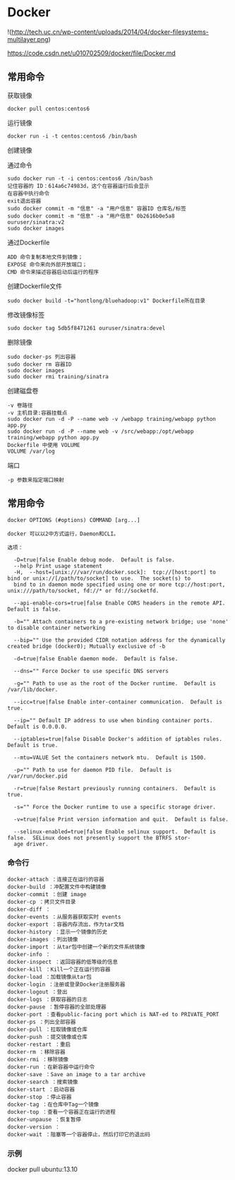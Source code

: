 # Docker

!(http://tech.uc.cn/wp-content/uploads/2014/04/docker-filesystems-multilayer.png)

<https://code.csdn.net/u010702509/docker/file/Docker.md>

## 常用命令

获取镜像

	docker pull centos:centos6

运行镜像

	docker run -i -t centos:centos6 /bin/bash 
	
创建镜像

通过命令

	sudo docker run -t -i centos:centos6 /bin/bash
	记住容器的 ID：614a6c74983d，这个在容器运行后会显示
    在容器中执行命令
    exit退出容器
	sudo docker commit -m "信息" -a "用户信息" 容器ID 仓库名/标签
	sudo docker commit -m "信息" -a "用户信息" 0b2616b0e5a8 ouruser/sinatra:v2
	sudo docker images

通过Dockerfile

	ADD 命令复制本地文件到镜像；
	EXPOSE 命令来向外部开放端口；
	CMD 命令来描述容器启动后运行的程序

	

创建Dockerfile文件

	sudo docker build -t="hontlong/bluehadoop:v1" Dockerfile所在目录

修改镜像标签

	sudo docker tag 5db5f8471261 ouruser/sinatra:devel

删除镜像

	sudo docker-ps 列出容器
	sudo docker rm 容器ID
    sudo docker images
	sudo docker rmi training/sinatra

创建磁盘卷

	-v 卷路径
	-v 主机目录:容器挂载点
	sudo docker run -d -P --name web -v /webapp training/webapp python app.py
	sudo docker run -d -P --name web -v /src/webapp:/opt/webapp training/webapp python app.py
	Dockerfile 中使用 VOLUME
	VOLUME /var/log

端口

	-p 参数来指定端口映射

## 常用命令

    docker OPTIONS (#options) COMMAND [arg...]

    docker 可以以2中方式运行，Daemon和CLI。

    选项：

      -D=true|false Enable debug mode.  Default is false.
      --help Print usage statement
      -H,  --host=[unix:///var/run/docker.sock]:  tcp://[host:port] to bind or unix://[/path/to/socket] to use.  The socket(s) to
      bind to in daemon mode specified using one or more tcp://host:port, unix:///path/to/socket, fd://* or fd://socketfd.

      --api-enable-cors=true|false Enable CORS headers in the remote API.  Default is false.

      -b="" Attach containers to a pre-existing network bridge; use 'none' to disable container networking

      --bip="" Use the provided CIDR notation address for the dynamically created bridge (docker0); Mutually exclusive of -b

      -d=true|false Enable daemon mode.  Default is false.

      --dns="" Force Docker to use specific DNS servers

      -g="" Path to use as the root of the Docker runtime.  Default is /var/lib/docker.

      --icc=true|false Enable inter-container communication.  Default is true.

      --ip="" Default IP address to use when binding container ports.  Default is 0.0.0.0.

      --iptables=true|false Disable Docker's addition of iptables rules.  Default is true.

      --mtu=VALUE Set the containers network mtu.  Default is 1500.

      -p="" Path to use for daemon PID file.  Default is /var/run/docker.pid

      -r=true|false Restart previously running containers.  Default is true.

      -s="" Force the Docker runtime to use a specific storage driver.

      -v=true|false Print version information and quit.  Default is false.

      --selinux-enabled=true|false Enable selinux support.  Default is false.  SELinux does not presently support the BTRFS stor‐
      age driver.

### 命令行

    docker-attach ：连接正在运行的容器
    docker-build ：冲配置文件中构建镜像
    docker-commit ：创建 image
    docker-cp ：拷贝文件目录
    docker-diff ：
    docker-events ：从服务器获取实时 events
    docker-export ：容器内存流出，作为tar文档
    docker-history ：显示一个镜像的历史
    docker-images ：列出镜像
    docker-import ：从tar包中创建一个新的文件系统镜像
    docker-info ：
    docker-inspect ：返回容器的低等级的信息
    docker-kill ：Kill一个正在运行的容器
    docker-load ：加载镜像从tar包
    docker-login ：注册或登录Docker注册服务器
    docker-logout ：登出
    docker-logs ：获取容器的日志
    docker-pause ：暂停容器的全部处理器
    docker-port ：查看public-facing port which is NAT-ed to PRIVATE_PORT
    docker-ps ：列出全部容器
    docker-pull ：拉取镜像或仓库
    docker-push ：提交镜像或仓库
    docker-restart ：重启
    docker-rm ：移除容器
    docker-rmi ：移除镜像
    docker-run ：在新容器中运行命令
    docker-save ：Save an image to a tar archive
    docker-search ：搜索镜像
    docker-start ：启动容器
    docker-stop ：停止容器
    docker-tag ：在仓库中Tag一个镜像
    docker-top ：查看一个容器正在运行的进程
    docker-unpause ：恢复暂停
    docker-version ：
    docker-wait ：阻塞等一个容器停止，然后打印它的退出码

### 示例

docker pull ubuntu:13.10
